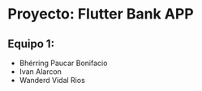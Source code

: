 # Proyecto: Flutter Bank APP
## Equipo 1:
- Bhérring Paucar Bonifacio 
- Ivan Alarcon
- Wanderd Vidal Rios



